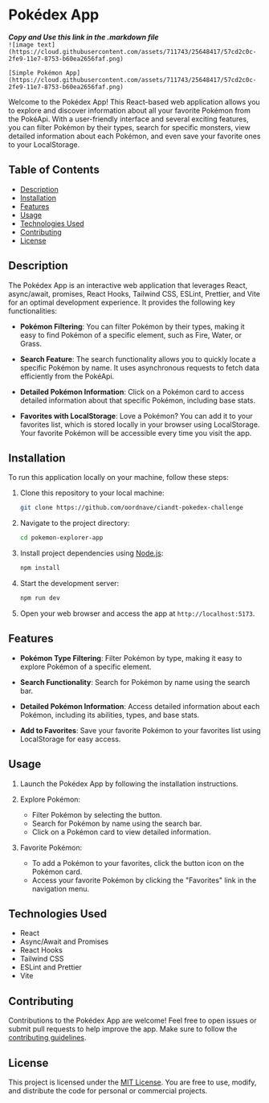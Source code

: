 # Pokédex App

  ___Copy and Use this link in the .markdown file___  
  ``![image text](https://cloud.githubusercontent.com/assets/711743/25648417/57cd2c0c-2fe9-11e7-8753-b60ea2656faf.png)``

``[Simple Pokémon App](https://cloud.githubusercontent.com/assets/711743/25648417/57cd2c0c-2fe9-11e7-8753-b60ea2656faf.png)``

Welcome to the Pokédex App! This React-based web application allows you to explore and discover information about all your favorite Pokémon from the PokéApi. With a user-friendly interface and several exciting features, you can filter Pokémon by their types, search for specific monsters, view detailed information about each Pokémon, and even save your favorite ones to your LocalStorage.

## Table of Contents

- [Description](#description)
- [Installation](#installation)
- [Features](#features)
- [Usage](#usage)
- [Technologies Used](#technologies-used)
- [Contributing](#contributing)
- [License](#license)

## Description

The Pokédex App is an interactive web application that leverages React, async/await, promises, React Hooks, Tailwind CSS, ESLint, Prettier, and Vite for an optimal development experience. It provides the following key functionalities:

- **Pokémon Filtering**: You can filter Pokémon by their types, making it easy to find Pokémon of a specific element, such as Fire, Water, or Grass.

- **Search Feature**: The search functionality allows you to quickly locate a specific Pokémon by name. It uses asynchronous requests to fetch data efficiently from the PokéApi.

- **Detailed Pokémon Information**: Click on a Pokémon card to access detailed information about that specific Pokémon, including base stats.

- **Favorites with LocalStorage**: Love a Pokémon? You can add it to your favorites list, which is stored locally in your browser using LocalStorage. Your favorite Pokémon will be accessible every time you visit the app.

## Installation

To run this application locally on your machine, follow these steps:

1. Clone this repository to your local machine:

   ```bash
   git clone https://github.com/oordnave/ciandt-pokedex-challenge
   ```

2. Navigate to the project directory:

   ```bash
   cd pokemon-explorer-app
   ```

3. Install project dependencies using [Node.js](https://nodejs.org/):

   ```bash
   npm install
   ```

4. Start the development server:

   ```bash
   npm run dev
   ```

5. Open your web browser and access the app at `http://localhost:5173`.

## Features

- **Pokémon Type Filtering**: Filter Pokémon by type, making it easy to explore Pokémon of a specific element.

- **Search Functionality**: Search for Pokémon by name using the search bar.

- **Detailed Pokémon Information**: Access detailed information about each Pokémon, including its abilities, types, and base stats.

- **Add to Favorites**: Save your favorite Pokémon to your favorites list using LocalStorage for easy access.

## Usage

1. Launch the Pokédex App by following the installation instructions.

2. Explore Pokémon:
   - Filter Pokémon by selecting the button.
   - Search for Pokémon by name using the search bar.
   - Click on a Pokémon card to view detailed information.

3. Favorite Pokémon:
   - To add a Pokémon to your favorites, click the button icon on the Pokémon card.
   - Access your favorite Pokémon by clicking the "Favorites" link in the navigation menu.

## Technologies Used

- React
- Async/Await and Promises
- React Hooks
- Tailwind CSS
- ESLint and Prettier
- Vite

## Contributing

Contributions to the Pokédex App are welcome! Feel free to open issues or submit pull requests to help improve the app. Make sure to follow the [contributing guidelines](CONTRIBUTING.md).

## License

This project is licensed under the [MIT License](LICENSE). You are free to use, modify, and distribute the code for personal or commercial projects.
